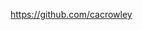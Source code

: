 https://github.com/cacrowley
<!--
**cacrowley/Cacrowley** is a ✨ _special_ ✨ repository


Hello my name is Amanda Crowley,  I am human.
I speak English,In God I trust. from United States. 💜💯💜 my country! If you have found yourself on my **Special** page . Welcome! Come in take a sit, we develop round here! Share language, Have fun! Enjoy